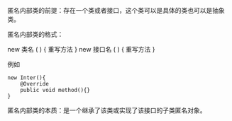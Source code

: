 匿名内部类的前提：存在一个类或者接口，这个类可以是具体的类也可以是抽象类。

匿名内部类的格式：

new 类名 ( ) { 重写方法 } new 接口名 ( ) { 重写方法 }

例如

```
new Inter(){
	@Override
	public void method(){}
}
```

匿名内部类的本质：是一个继承了该类或实现了该接口的子类匿名对象。

